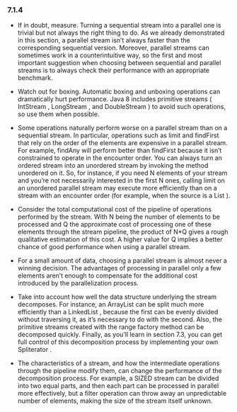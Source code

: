 ### 7.1.4
- If in doubt, measure. Turning a sequential stream into a parallel one is trivial but not always the right
thing to do. As we already demonstrated in this section, a parallel stream isn’t always faster than the
corresponding sequential version. Moreover, parallel streams can sometimes work in a
counterintuitive way, so the first and most important suggestion when choosing between sequential
and parallel streams is to always check their performance with an appropriate benchmark.

- Watch out for boxing. Automatic boxing and unboxing operations can dramatically hurt performance.
Java 8 includes primitive streams ( IntStream , LongStream , and DoubleStream ) to avoid such
operations, so use them when possible.

- Some operations naturally perform worse on a parallel stream than on a sequential stream. In
particular, operations such as limit and findFirst that rely on the order of the elements are expensive
in a parallel stream. For example, findAny will perform better than findFirst because it isn’t
constrained to operate in the encounter order. You can always turn an ordered stream into an
unordered stream by invoking the method unordered on it. So, for instance, if you need N elements
of your stream and you’re not necessarily interested in the first N ones, calling limit on an unordered
parallel stream may execute more efficiently than on a stream with an encounter order (for example,
when the source is a List ).
- Consider the total computational cost of the pipeline of operations performed by the stream. With N
  being the number of elements to be processed and Q the approximate cost of processing one of these
  elements through the stream pipeline, the product of N*Q gives a rough qualitative estimation of this
  cost. A higher value for Q implies a better chance of good performance when using a parallel stream.
  
- For a small amount of data, choosing a parallel stream is almost never a winning decision. The
  advantages of processing in parallel only a few elements aren’t enough to compensate for the
  additional cost introduced by the parallelization process.
- Take into account how well the data structure underlying the stream decomposes. For instance, an
  ArrayList can be split much more efficiently than a LinkedList , because the first can be evenly
  divided without traversing it, as it’s necessary to do with the second. Also, the primitive streams
  created with the range factory method can be decomposed quickly. Finally, as you’ll learn in section
  7.3, you can get full control of this decomposition process by implementing your own Spliterator .
  
- The characteristics of a stream, and how the intermediate operations through the pipeline modify
  them, can change the performance of the decomposition process. For example, a SIZED stream can
  be divided into two equal parts, and then each part can be processed in parallel more effectively, but a
  filter operation can throw away an unpredictable number of elements, making the size of the stream
  itself unknown.